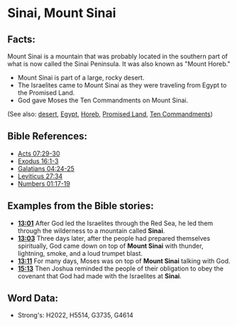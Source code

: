 # Sinai, Mount Sinai #

## Facts: ##

Mount Sinai is a mountain that was probably located in the southern part of what is now called the Sinai Peninsula. It was also known as "Mount Horeb."

* Mount Sinai is part of a large, rocky desert.
* The Israelites came to Mount Sinai as they were traveling from Egypt to the Promised Land.
* God gave Moses the Ten Commandments on Mount Sinai.

(See also: [desert](../other/desert.md), [Egypt](../names/egypt.md), [Horeb](../names/horeb.md), [Promised Land](../kt/promisedland.md), [Ten Commandments](../other/tencommandments.md))

## Bible References: ##

* [Acts 07:29-30](rc://en/tn/help/act/07/29)
* [Exodus 16:1-3](rc://en/tn/help/exo/16/01)
* [Galatians 04:24-25](rc://en/tn/help/gal/04/24)
* [Leviticus 27:34](rc://en/tn/help/lev/27/34)
* [Numbers 01:17-19](rc://en/tn/help/num/01/17)

## Examples from the Bible stories: ##

* __[13:01](rc://en/tn/help/obs/13/01)__ After God led the Israelites through the Red Sea, he led them through the wilderness to a mountain called __Sinai__.
* __[13:03](rc://en/tn/help/obs/13/03)__ Three days later, after the people had prepared themselves spiritually, God came down on top of __Mount Sinai__ with thunder, lightning, smoke, and a loud trumpet blast.
* __[13:11](rc://en/tn/help/obs/13/11)__ For many days, Moses was on top of __Mount Sinai__ talking with God.
* __[15:13](rc://en/tn/help/obs/15/13)__ Then Joshua reminded the people of their obligation to obey the covenant that God had made with the Israelites at __Sinai__.

## Word Data: ##

* Strong's: H2022, H5514, G3735, G4614
